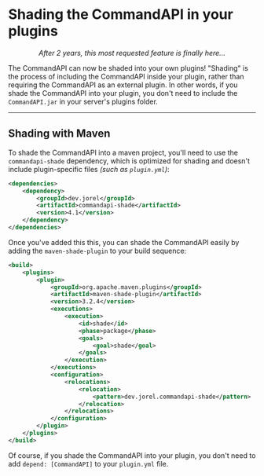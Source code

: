 # Shading the CommandAPI in your plugins

<p align="center"><i>After 2 years, this most requested feature is finally here...</i></p>

The CommandAPI can now be shaded into your own plugins! "Shading" is the process of including the CommandAPI inside your plugin, rather than requiring the CommandAPI as an external plugin. In other words, if you shade the CommandAPI into your plugin, you don't need to include the `CommandAPI.jar` in your server's plugins folder.

-----

## Shading with Maven

To shade the CommandAPI into a maven project, you'll need to use the `commandapi-shade` dependency, which is optimized for shading and doesn't include plugin-specific files _(such as `plugin.yml`)_:

```xml
<dependencies>
	<dependency>
		<groupId>dev.jorel</groupId>
        <artifactId>commandapi-shade</artifactId>
        <version>4.1</version>
    </dependency>
</dependencies>
```

Once you've added this this, you can shade the CommandAPI easily by adding the `maven-shade-plugin` to your build sequence:

```xml
<build>
    <plugins>
        <plugin>
            <groupId>org.apache.maven.plugins</groupId>
            <artifactId>maven-shade-plugin</artifactId>
            <version>3.2.4</version>
            <executions>
                <execution>
                    <id>shade</id>
                    <phase>package</phase>
                    <goals>
                        <goal>shade</goal>
                    </goals>
                </execution>
            </executions>
            <configuration>
                <relocations>
                    <relocation>
                        <pattern>dev.jorel.commandapi-shade</pattern>
                    </relocation>
                </relocations>
            </configuration>
        </plugin>
    </plugins>
</build>
```

Of course, if you shade the CommandAPI into your plugin, you don't need to add `depend: [CommandAPI]` to your `plugin.yml` file.